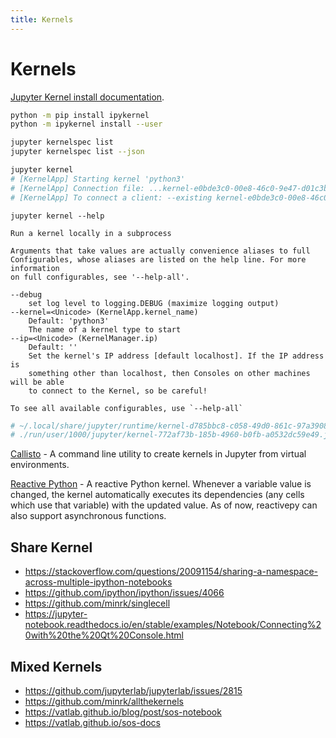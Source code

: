 ```yaml
---
title: Kernels
---
```


# Kernels

[Jupyter Kernel install documentation](https://jupyter.readthedocs.io/en/latest/install-kernel.html).

```bash
python -m pip install ipykernel
python -m ipykernel install --user
```

```bash
jupyter kernelspec list
jupyter kernelspec list --json
```

```bash
jupyter kernel
# [KernelApp] Starting kernel 'python3'
# [KernelApp] Connection file: ...kernel-e0bde3c0-00e8-46c0-9e47-d01c3b9d3618.json
# [KernelApp] To connect a client: --existing kernel-e0bde3c0-00e8-46c0-9e47-d01c3b9d3618.json
```

```
jupyter kernel --help

Run a kernel locally in a subprocess

Arguments that take values are actually convenience aliases to full
Configurables, whose aliases are listed on the help line. For more information
on full configurables, see '--help-all'.

--debug
    set log level to logging.DEBUG (maximize logging output)
--kernel=<Unicode> (KernelApp.kernel_name)
    Default: 'python3'
    The name of a kernel type to start
--ip=<Unicode> (KernelManager.ip)
    Default: ''
    Set the kernel's IP address [default localhost]. If the IP address is
    something other than localhost, then Consoles on other machines will be able
    to connect to the Kernel, so be careful!

To see all available configurables, use `--help-all`
```

```bash
# ~/.local/share/jupyter/runtime/kernel-d785bbc8-c058-49d0-861c-97a39089c91e.json
# ./run/user/1000/jupyter/kernel-772af73b-185b-4960-b0fb-a0532dc59e49.json
```

[Callisto](https://github.com/colcarroll/callisto) - A command line utility to create kernels in Jupyter from virtual environments.

[Reactive Python](https://github.com/jupytercalpoly/reactivepy) - A reactive Python kernel. Whenever a variable value is changed, the kernel automatically executes its dependencies (any cells which use that variable) with the updated value. As of now, reactivepy can also support asynchronous functions.

## Share Kernel

+ https://stackoverflow.com/questions/20091154/sharing-a-namespace-across-multiple-ipython-notebooks
+ https://github.com/ipython/ipython/issues/4066
+ https://github.com/minrk/singlecell
+ https://jupyter-notebook.readthedocs.io/en/stable/examples/Notebook/Connecting%20with%20the%20Qt%20Console.html

## Mixed Kernels

+ https://github.com/jupyterlab/jupyterlab/issues/2815
+ https://github.com/minrk/allthekernels
+ https://vatlab.github.io/blog/post/sos-notebook
+ https://vatlab.github.io/sos-docs
